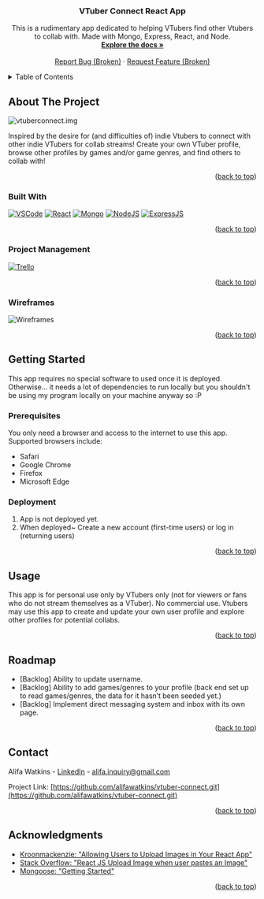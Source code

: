 <div align="center">

<h3 align="center">VTuber Connect React App</h3>

  <p align="center">
    This is a rudimentary app dedicated to helping VTubers find other Vtubers to collab with. Made with Mongo, Express, React, and Node. 
    <br />
    <a href="https://github.com/alifawatkins/vtuber-connect.git"><strong>Explore the docs »</strong></a>
    <br />
    <br />
    <a href="https://github.com/github_username/vtuber-connect/issues">Report Bug (Broken)</a>
    ·
    <a href="https://github.com/github_username/vtuber-connect/issues">Request Feature (Broken)</a>
  </p>
</div>



<!-- TABLE OF CONTENTS -->
<details>
  <summary>Table of Contents</summary>
  <ol>
    <li>
      <a href="#about-the-project">About The Project</a>
      <ul>
        <li><a href="#built-with">Built With</a></li>
      </ul>
      <ul>
        <li><a href="#project-management">Project Management</a></li>
      </ul>
      <ul>
        <li><a href="#wireframes">Wireframes</a></li>
      </ul>
    </li>
    <li>
      <a href="#getting-started">Getting Started</a>
      <ul>
        <li><a href="#prerequisites">Prerequisites</a></li>
        <li><a href="#installation">Installation</a></li>
      </ul>
    </li>
    <li><a href="#usage">Usage</a></li>
    <li><a href="#roadmap">Roadmap</a></li>
    <li><a href="#contact">Contact</a></li>
    <li><a href="#acknowledgments">Acknowledgments</a></li>
  </ol>
</details>



<!-- ABOUT THE PROJECT -->
## About The Project
![vtuberconnect.img][vtuberconnect.img]

Inspired by the desire for (and difficulties of) indie Vtubers to connect with other indie VTubers for collab streams! Create your own VTuber profile, browse other profiles by games and/or game genres, and find others to collab with! 



<p align="right">(<a href="#readme-top">back to top</a>)</p>



### Built With

[![VSCode][VSCode.com]][VSCode-url]
[![React][React.dev]][React-url]
[![Mongo][Mongo.db]][Mongo-url]
[![NodeJS][Node.js]][Node-url]
[![ExpressJS][Express.js]][Express-url]

<p align="right">(<a href="#readme-top">back to top</a>)</p>

### Project Management

[![Trello][Trello.img]][Trello-url]

<p align="right">(<a href="#readme-top">back to top</a>)</p>

### Wireframes

![Wireframes][Wireframes.img]

<p align="right">(<a href="#readme-top">back to top</a>)</p>

<!-- GETTING STARTED -->
## Getting Started

This app requires no special software to used once it is deployed. Otherwise... it needs a lot of dependencies to run locally but you shouldn't be using my program locally on your machine anyway so :P  

### Prerequisites

You only need a browser and access to the internet to use this app. Supported browsers include: 
* Safari
* Google Chrome
* Firefox 
* Microsoft Edge

### Deployment

1. App is not deployed yet. 
2. When deployed~ Create a new account (first-time users) or log in (returning users)


<p align="right">(<a href="#readme-top">back to top</a>)</p>



<!-- USAGE EXAMPLES -->
## Usage

This app is for personal use only by VTubers only (not for viewers or fans who do not stream themselves as a VTuber). No commercial use. Vtubers may use this app to create and update your own user profile and explore other profiles for potential collabs.  


<p align="right">(<a href="#readme-top">back to top</a>)</p>



<!-- ROADMAP -->
## Roadmap

- [Backlog] Ability to update username.
- [Backlog] Ability to add games/genres to your profile (back end set up to read games/genres, the data for it hasn’t been seeded yet.)
- [Backlog] Implement direct messaging system and inbox with its own page.  


<p align="right">(<a href="#readme-top">back to top</a>)</p>


<!-- CONTACT -->
## Contact

Alifa Watkins - [LinkedIn](https://www.linkedin.com/in/alifawatkins/) - alifa.inquiry@gmail.com

Project Link: [https://github.com/alifawatkins/vtuber-connect.git](https://github.com/alifawatkins/vtuber-connect.git)

<p align="right">(<a href="#readme-top">back to top</a>)</p>



<!-- ACKNOWLEDGMENTS -->
## Acknowledgments

* [Kroonmackenzie: "Allowing Users to Upload Images in Your React App"](https://kroonmackenzie.medium.com/allowing-users-to-upload-images-in-your-react-app-1d0d7cecb934#:~:text=Copy%20and%20paste%20the%20following,%7Bsuper(props)%3Bthis.)
* [Stack Overflow: "React JS Upload Image when user pastes an Image"](https://stackoverflow.com/questions/73659207/react-js-upload-image-when-user-pastes-an-image)
* [Mongoose: "Getting Started"](https://mongoosejs.com/docs/)

<p align="right">(<a href="#readme-top">back to top</a>)</p>



<!-- MARKDOWN LINKS & IMAGES -->
<!-- https://www.markdownguide.org/basic-syntax/#reference-style-links -->


[vtuberconnect.img]: https://cdn.discordapp.com/attachments/761768235350622228/1101242576599777360/capsule_616x353-13.jpg

[VSCode.com]: https://cdn.discordapp.com/attachments/736004592139108455/1082450779895504956/Visual_Studio_Code.png
[VSCode-url]: https://code.visualstudio.com

[React.dev]: https://cdn.discordapp.com/attachments/761768235350622228/1091391670332965039/ReactLogo.png
[React-url]: https://react.dev

[Mongo.db]: https://cdn.discordapp.com/attachments/761768235350622228/1101233425547022396/Mongo_DB.png
[Mongo-url]: https://www.mongodb.com

[Express.js]: https://cdn.discordapp.com/attachments/761768235350622228/1101233446036197518/Express_JS.png
[Express-url]: https://expressjs.com

[Node.js]: https://cdn.discordapp.com/attachments/761768235350622228/1101233394878259350/Node_JS.png
[Node-url]: https://nodejs.org/en

[Trello.img]: https://cdn.discordapp.com/attachments/761768235350622228/1101235115369181255/Trello.png
[Trello-url]: https://trello.com/invite/b/CZ3cJjUM/ATTIb2b0287085b8f037998eb5599af58da1974B4E34/final-project

[Wireframes.img]: https://cdn.discordapp.com/attachments/761768235350622228/1101237761991790725/Final_Project_Wireframes.png